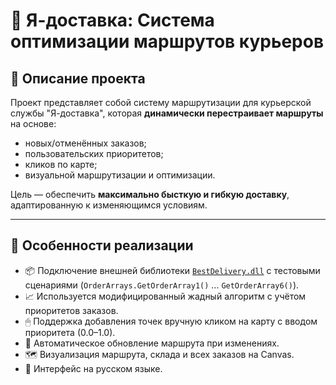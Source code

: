 # 🚚 Я-доставка: Система оптимизации маршрутов курьеров

## 📌 Описание проекта

Проект представляет собой систему маршрутизации для курьерской службы "Я-доставка", которая **динамически перестраивает маршруты** на основе:

- новых/отменённых заказов;
- пользовательских приоритетов;
- кликов по карте;
- визуальной маршрутизации и оптимизации.

Цель — обеспечить **максимально бысткую и гибкую доставку**, адаптированную к изменяющимся условиям.

---

## 🧠 Особенности реализации

- 📦 Подключение внешней библиотеки [`BestDelivery.dll`](./BestDelivery.dll) с тестовыми сценариями (`OrderArrays.GetOrderArray1()` … `GetOrderArray6()`).
- 📈 Используется модифицированный жадный алгоритм с учётом приоритетов заказов.
- 🖱 Поддержка добавления точек вручную кликом на карту с вводом приоритета (0.0–1.0).
- 🧭 Автоматическое обновление маршрута при изменениях.
- 🗺 Визуализация маршрута, склада и всех заказов на Canvas.
- 💬 Интерфейс на русском языке.




